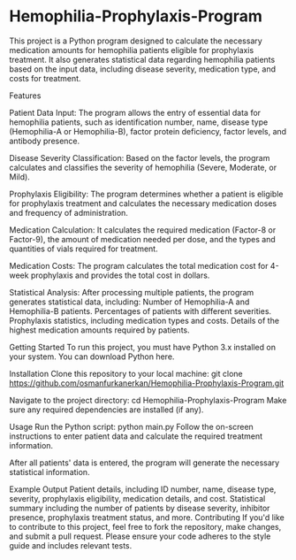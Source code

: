 # Hemophilia-Prophylaxis-Program
This project is a Python program designed to calculate the necessary medication amounts for hemophilia patients eligible for prophylaxis treatment. It also generates statistical data regarding hemophilia patients based on the input data, including disease severity, medication type, and costs for treatment.

Features

Patient Data Input: The program allows the entry of essential data for hemophilia patients, such as identification number, name, disease type (Hemophilia-A or Hemophilia-B), factor protein deficiency, factor levels, and antibody presence.

Disease Severity Classification: Based on the factor levels, the program calculates and classifies the severity of hemophilia (Severe, Moderate, or Mild).

Prophylaxis Eligibility: The program determines whether a patient is eligible for prophylaxis treatment and calculates the necessary medication doses and frequency of administration.

Medication Calculation: It calculates the required medication (Factor-8 or Factor-9), the amount of medication needed per dose, and the types and quantities of vials required for treatment.

Medication Costs: The program calculates the total medication cost for 4-week prophylaxis and provides the total cost in dollars.

Statistical Analysis: After processing multiple patients, the program generates statistical data, including:
Number of Hemophilia-A and Hemophilia-B patients.
Percentages of patients with different severities.
Prophylaxis statistics, including medication types and costs.
Details of the highest medication amounts required by patients.


Getting Started
To run this project, you must have Python 3.x installed on your system. You can download Python here.

Installation
Clone this repository to your local machine:
git clone https://github.com/osmanfurkanerkan/Hemophilia-Prophylaxis-Program.git

Navigate to the project directory:
cd Hemophilia-Prophylaxis-Program
Make sure any required dependencies are installed (if any).

Usage
Run the Python script:
python main.py
Follow the on-screen instructions to enter patient data and calculate the required treatment information.

After all patients' data is entered, the program will generate the necessary statistical information.

Example Output
Patient details, including ID number, name, disease type, severity, prophylaxis eligibility, medication details, and cost.
Statistical summary including the number of patients by disease severity, inhibitor presence, prophylaxis treatment status, and more.
Contributing
If you'd like to contribute to this project, feel free to fork the repository, make changes, and submit a pull request. Please ensure your code adheres to the style guide and includes relevant tests.

